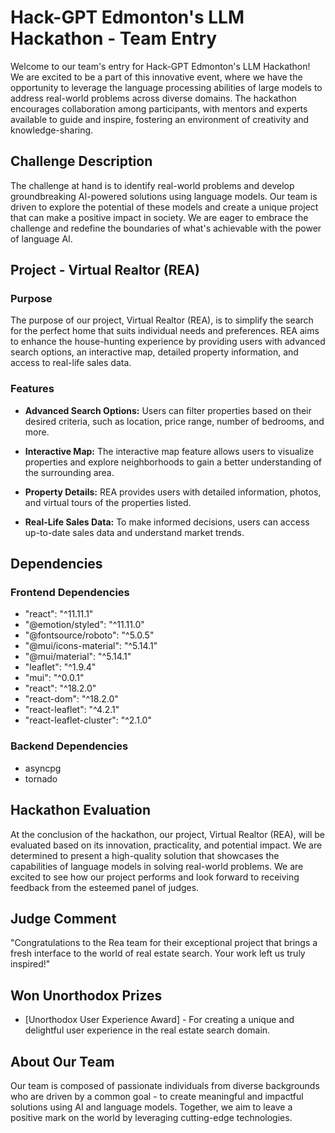 # Hack-GPT Edmonton's LLM Hackathon - Team Entry

Welcome to our team's entry for Hack-GPT Edmonton's LLM Hackathon! We are excited to be a part of this innovative event, where we have the opportunity to leverage the language processing abilities of large models to address real-world problems across diverse domains. The hackathon encourages collaboration among participants, with mentors and experts available to guide and inspire, fostering an environment of creativity and knowledge-sharing.

## Challenge Description

The challenge at hand is to identify real-world problems and develop groundbreaking AI-powered solutions using language models. Our team is driven to explore the potential of these models and create a unique project that can make a positive impact in society. We are eager to embrace the challenge and redefine the boundaries of what's achievable with the power of language AI.

## Project - Virtual Realtor (REA)

### Purpose

The purpose of our project, Virtual Realtor (REA), is to simplify the search for the perfect home that suits individual needs and preferences. REA aims to enhance the house-hunting experience by providing users with advanced search options, an interactive map, detailed property information, and access to real-life sales data.

### Features

- **Advanced Search Options:** Users can filter properties based on their desired criteria, such as location, price range, number of bedrooms, and more.

- **Interactive Map:** The interactive map feature allows users to visualize properties and explore neighborhoods to gain a better understanding of the surrounding area.

- **Property Details:** REA provides users with detailed information, photos, and virtual tours of the properties listed.

- **Real-Life Sales Data:** To make informed decisions, users can access up-to-date sales data and understand market trends.

## Dependencies

### Frontend Dependencies

- "react": "^11.11.1"
- "@emotion/styled": "^11.11.0"
- "@fontsource/roboto": "^5.0.5"
- "@mui/icons-material": "^5.14.1"
- "@mui/material": "^5.14.1"
- "leaflet": "^1.9.4"
- "mui": "^0.0.1"
- "react": "^18.2.0"
- "react-dom": "^18.2.0"
- "react-leaflet": "^4.2.1"
- "react-leaflet-cluster": "^2.1.0"

### Backend Dependencies

- asyncpg
- tornado

## Hackathon Evaluation

At the conclusion of the hackathon, our project, Virtual Realtor (REA), will be evaluated based on its innovation, practicality, and potential impact. We are determined to present a high-quality solution that showcases the capabilities of language models in solving real-world problems. We are excited to see how our project performs and look forward to receiving feedback from the esteemed panel of judges.

## Judge Comment

"Congratulations to the Rea team for their exceptional project that brings a fresh interface to the world of real estate search. Your work left us truly inspired!"

## Won Unorthodox Prizes

- [Unorthodox User Experience Award] - For creating a unique and delightful user experience in the real estate search domain.

## About Our Team

Our team is composed of passionate individuals from diverse backgrounds who are driven by a common goal - to create meaningful and impactful solutions using AI and language models. Together, we aim to leave a positive mark on the world by leveraging cutting-edge technologies.


